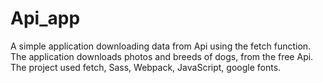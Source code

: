# Api_app

A simple application downloading data from Api using the fetch function. 
The application downloads photos and breeds of dogs, from the free Api. 
The project used fetch, Sass, Webpack, JavaScript, google fonts.
